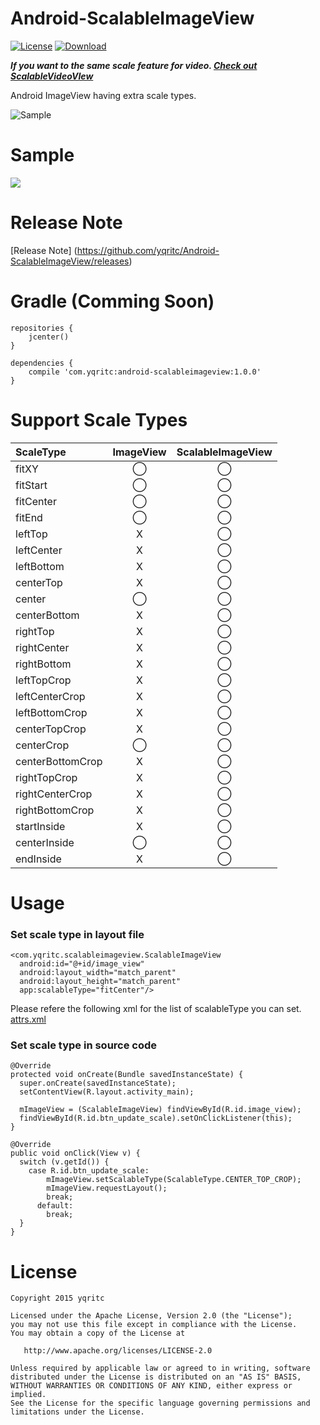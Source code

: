 # Android-ScalableImageView
[![License](https://img.shields.io/badge/license-Apache%202-blue.svg)](https://www.apache.org/licenses/LICENSE-2.0)
[![Download](https://api.bintray.com/packages/yqritc/maven/android-scalableimageview/images/download.svg)](https://bintray.com/yqritc/maven/android-scalableimageview/_latestVersion)

*__If you want to the same scale feature for video. [Check out ScalableVideoVIew](https://github.com/yqritc/Android-ScalableVideoView)__*  

Android ImageView having extra scale types.

![Sample](/sample/sample.gif)

# Sample 
<a href="https://play.google.com/store/apps/details?id=com.yqritc.scalableimageview.sample"><img src="http://developer.android.com/images/brand/en_app_rgb_wo_60.png"/></a>

# Release Note

[Release Note] (https://github.com/yqritc/Android-ScalableImageView/releases)

# Gradle (Comming Soon)
```
repositories {
    jcenter()
}

dependencies {
    compile 'com.yqritc:android-scalableimageview:1.0.0'
}
```

# Support Scale Types

| ScaleType         | ImageView | ScalableImageView |
|:------------------|:---------:|:-----------------:|
| fitXY             |◯|◯|
| fitStart          |◯|◯|
| fitCenter         |◯|◯|
| fitEnd            |◯|◯|
| leftTop           |X|◯|
| leftCenter        |X|◯|
| leftBottom        |X|◯|
| centerTop         |X|◯|
| center            |◯|◯|
| centerBottom      |X|◯|
| rightTop          |X|◯|
| rightCenter       |X|◯|
| rightBottom       |X|◯|
| leftTopCrop       |X|◯|
| leftCenterCrop    |X|◯|
| leftBottomCrop    |X|◯|
| centerTopCrop     |X|◯|
| centerCrop        |◯|◯|
| centerBottomCrop  |X|◯|
| rightTopCrop      |X|◯|
| rightCenterCrop   |X|◯|
| rightBottomCrop   |X|◯|
| startInside       |X|◯|
| centerInside      |◯|◯|
| endInside         |X|◯|


# Usage

### Set scale type in layout file
```
<com.yqritc.scalableimageview.ScalableImageView
  android:id="@+id/image_view"
  android:layout_width="match_parent"
  android:layout_height="match_parent"
  app:scalableType="fitCenter"/>
```
Please refere the following xml for the list of scalableType you can set.  
[attrs.xml](https://github.com/yqritc/Android-ScalableImageView/blob/master/library/src/main/res/values/attrs.xml)

### Set scale type in source code
```
@Override
protected void onCreate(Bundle savedInstanceState) {
  super.onCreate(savedInstanceState);
  setContentView(R.layout.activity_main);
  
  mImageView = (ScalableImageView) findViewById(R.id.image_view);
  findViewById(R.id.btn_update_scale).setOnClickListener(this);
}

@Override
public void onClick(View v) {
  switch (v.getId()) {
    case R.id.btn_update_scale:
        mImageView.setScalableType(ScalableType.CENTER_TOP_CROP);
        mImageView.requestLayout();
        break;
      default:
        break;
  }
}
```


# License
```
Copyright 2015 yqritc

Licensed under the Apache License, Version 2.0 (the "License");
you may not use this file except in compliance with the License.
You may obtain a copy of the License at

   http://www.apache.org/licenses/LICENSE-2.0

Unless required by applicable law or agreed to in writing, software
distributed under the License is distributed on an "AS IS" BASIS,
WITHOUT WARRANTIES OR CONDITIONS OF ANY KIND, either express or implied.
See the License for the specific language governing permissions and
limitations under the License.
